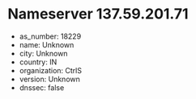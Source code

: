 # Nameserver 137.59.201.71

* as_number: 18229
* name: Unknown
* city: Unknown
* country: IN
* organization: CtrlS
* version: Unknown
* dnssec: false
